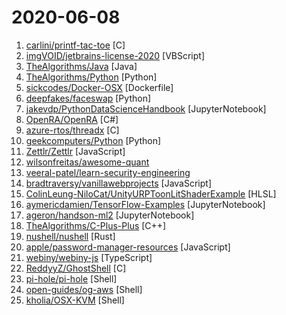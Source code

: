 # 2020-06-08

1. [carlini/printf-tac-toe](https://github.com/carlini/printf-tac-toe "tic-tac-toe in a single call to printf") [C]
2. [imgVOID/jetbrains-license-2020](https://github.com/imgVOID/jetbrains-license-2020 "JetBrains license servers 2020-2021 IntelliJ WebStorm PyCharm PhpStorm 05 May 2020 works; yo ho ho from Ukraine!") [VBScript]
3. [TheAlgorithms/Java](https://github.com/TheAlgorithms/Java "All Algorithms implemented in Java") [Java]
4. [TheAlgorithms/Python](https://github.com/TheAlgorithms/Python "All Algorithms implemented in Python") [Python]
5. [sickcodes/Docker-OSX](https://github.com/sickcodes/Docker-OSX "Mac in Docker! Run near native OSX-KVM in Docker! X11 Forwarding!") [Dockerfile]
6. [deepfakes/faceswap](https://github.com/deepfakes/faceswap "Deepfakes Software For All") [Python]
7. [jakevdp/PythonDataScienceHandbook](https://github.com/jakevdp/PythonDataScienceHandbook "Python Data Science Handbook: full text in Jupyter Notebooks") [JupyterNotebook]
8. [OpenRA/OpenRA](https://github.com/OpenRA/OpenRA "Open Source real-time strategy game engine for early Westwood games such as Command & Conquer: Red Alert written in C# using SDL and OpenGL. Runs on Windows, Linux, *BSD and Mac OS X.") [C#]
9. [azure-rtos/threadx](https://github.com/azure-rtos/threadx "Azure RTOS ThreadX is an advanced real-time operating system (RTOS) designed specifically for deeply embedded applications.") [C]
10. [geekcomputers/Python](https://github.com/geekcomputers/Python "My Python Examples") [Python]
11. [Zettlr/Zettlr](https://github.com/Zettlr/Zettlr "A Markdown Editor for the 21st century.") [JavaScript]
12. [wilsonfreitas/awesome-quant](https://github.com/wilsonfreitas/awesome-quant "A curated list of insanely awesome libraries, packages and resources for Quants (Quantitative Finance)") 
13. [veeral-patel/learn-security-engineering](https://github.com/veeral-patel/learn-security-engineering "How I'm learning to build secure systems") 
14. [bradtraversy/vanillawebprojects](https://github.com/bradtraversy/vanillawebprojects "Mini projects built with HTML5, CSS & JavaScript. No frameworks or libraries") [JavaScript]
15. [ColinLeung-NiloCat/UnityURPToonLitShaderExample](https://github.com/ColinLeung-NiloCat/UnityURPToonLitShaderExample "A very simple toon lit shader example, for you to learn writing custom lit shader in Unity URP") [HLSL]
16. [aymericdamien/TensorFlow-Examples](https://github.com/aymericdamien/TensorFlow-Examples "TensorFlow Tutorial and Examples for Beginners (support TF v1 & v2)") [JupyterNotebook]
17. [ageron/handson-ml2](https://github.com/ageron/handson-ml2 "A series of Jupyter notebooks that walk you through the fundamentals of Machine Learning and Deep Learning in Python using Scikit-Learn, Keras and TensorFlow 2.") [JupyterNotebook]
18. [TheAlgorithms/C-Plus-Plus](https://github.com/TheAlgorithms/C-Plus-Plus "All Algorithms implemented in C++") [C++]
19. [nushell/nushell](https://github.com/nushell/nushell "A new type of shell") [Rust]
20. [apple/password-manager-resources](https://github.com/apple/password-manager-resources "A place for creators and users of password managers to collaborate on resources to make password management better.") [JavaScript]
21. [webiny/webiny-js](https://github.com/webiny/webiny-js "Platform for building serverless applications and API (Node.js, React, GraphQL)") [TypeScript]
22. [ReddyyZ/GhostShell](https://github.com/ReddyyZ/GhostShell "Malware indetectable, with AV bypass techniques, anti-disassembly, etc.") [C]
23. [pi-hole/pi-hole](https://github.com/pi-hole/pi-hole "A black hole for Internet advertisements") [Shell]
24. [open-guides/og-aws](https://github.com/open-guides/og-aws "📙 Amazon Web Services — a practical guide") [Shell]
25. [kholia/OSX-KVM](https://github.com/kholia/OSX-KVM "Run macOS on QEMU/KVM. With OpenCore Now! No free support is provided. Open PR(s) to fix problems.") [Shell]
